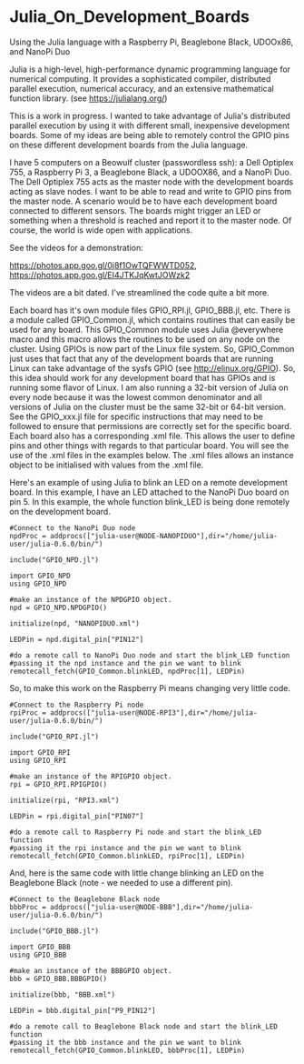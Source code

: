 # Julia_On_Development_Boards
Using the Julia language with a Raspberry Pi, Beaglebone Black, UDOOx86, and NanoPi Duo

Julia is a high-level, high-performance dynamic programming language for numerical computing. It provides a sophisticated compiler, distributed parallel execution, numerical accuracy, and an extensive mathematical function library. (see https://julialang.org/)

This is a work in progress. I wanted to take advantage of Julia's distributed parallel execution by using it with different small, inexpensive development boards. Some of my ideas are being able to remotely control the GPIO pins on these different development boards from the Julia language. 

I have 5 computers on a Beowulf cluster (passwordless ssh): a Dell Optiplex 755, a Raspberry Pi 3, a Beaglebone Black, a UDOOX86, and a NanoPi Duo. The Dell Optiplex 755 acts as the master node with the development boards acting as slave nodes. I want to be able to read and write to GPIO pins from the master node. A scenario would be to have each development board connected to different sensors. The boards might trigger an LED or something when a threshold is reached and report it to the master node. Of course, the world is wide open with applications.

See the videos for a demonstration: 

https://photos.app.goo.gl/0j8f1OwTQFWWTD052, https://photos.app.goo.gl/EI4JTKJqKwtJOWzk2 

The videos are a bit dated. I've streamlined the code quite a bit more.


Each board has it's own module files GPIO_RPI.jl, GPIO_BBB.jl, etc. There is a module called GPIO_Common.jl, which contains routines that can easily be used for any board. This GPIO_Common module uses Julia @everywhere macro and this macro allows the routines to be used on any node on the cluster. Using GPIOs is now part of the Linux file system. So, GPIO_Common just uses that fact that any of the development boards that are running Linux can take advantage of the sysfs GPIO (see http://elinux.org/GPIO). So, this idea should work for any development board that has GPIOs and is running some flavor of Linux. I am also running a 32-bit version of Julia on every node because it was the lowest common denominator and all versions of Julia on the cluster must be the same 32-bit or 64-bit version. See the GPIO_xxx.jl file for specific instructions that may need to be followed to ensure that permissions are correctly set for the specific board. Each board also has a corresponding .xml file. This allows the user to define pins and other things with regards to that particular board. You will see the use of the .xml files in the examples below. The .xml files allows an instance object to be initialised with values from the .xml file.

Here's an example of using Julia to blink an LED on a remote development board. In this example, I have an LED attached
to the NanoPi Duo board on pin 5. In this example, the whole function blink_LED is being done remotely on the development board.

```
#Connect to the NanoPi Duo node
npdProc = addprocs(["julia-user@NODE-NANOPIDUO"],dir="/home/julia-user/julia-0.6.0/bin/")

include("GPIO_NPD.jl")

import GPIO_NPD
using GPIO_NPD

#make an instance of the NPDGPIO object.
npd = GPIO_NPD.NPDGPIO()

initialize(npd, "NANOPIDUO.xml")

LEDPin = npd.digital_pin["PIN12"]

#do a remote call to NanoPi Duo node and start the blink_LED function 
#passing it the npd instance and the pin we want to blink
remotecall_fetch(GPIO_Common.blinkLED, npdProc[1], LEDPin)
```

So, to make this work on the Raspberry Pi means changing very little code.

```
#Connect to the Raspberry Pi node
rpiProc = addprocs(["julia-user@NODE-RPI3"],dir="/home/julia-user/julia-0.6.0/bin/")

include("GPIO_RPI.jl")

import GPIO_RPI
using GPIO_RPI

#make an instance of the RPIGPIO object.
rpi = GPIO_RPI.RPIGPIO()

initialize(rpi, "RPI3.xml")

LEDPin = rpi.digital_pin["PIN07"]

#do a remote call to Raspberry Pi node and start the blink_LED function 
#passing it the rpi instance and the pin we want to blink
remotecall_fetch(GPIO_Common.blinkLED, rpiProc[1], LEDPin)
```

And, here is the same code with little change blinking an LED on the Beaglebone Black (note - we needed to use
a different pin).

```
#Connect to the Beaglebone Black node
bbbProc = addprocs(["julia-user@NODE-BBB"],dir="/home/julia-user/julia-0.6.0/bin/")

include("GPIO_BBB.jl")

import GPIO_BBB
using GPIO_BBB

#make an instance of the BBBGPIO object.
bbb = GPIO_BBB.BBBGPIO()

initialize(bbb, "BBB.xml")

LEDPin = bbb.digital_pin["P9_PIN12"]

#do a remote call to Beaglebone Black node and start the blink_LED function 
#passing it the bbb instance and the pin we want to blink
remotecall_fetch(GPIO_Common.blinkLED, bbbProc[1], LEDPin)
```




